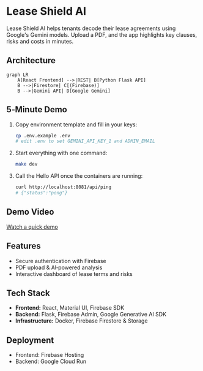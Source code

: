 # Lease Shield AI

Lease Shield AI helps tenants decode their lease agreements using Google's Gemini models. Upload a PDF, and the app highlights key clauses, risks and costs in minutes.

## Architecture
```mermaid
graph LR
    A[React Frontend] -->|REST| B[Python Flask API]
    B -->|Firestore| C[(Firebase)]
    B -->|Gemini API| D[Google Gemini]
```

## 5‑Minute Demo
1. Copy environment template and fill in your keys:
   ```bash
   cp .env.example .env
   # edit .env to set GEMINI_API_KEY_1 and ADMIN_EMAIL
   ```
2. Start everything with one command:
   ```bash
   make dev
   ```
3. Call the Hello API once the containers are running:
   ```bash
   curl http://localhost:8081/api/ping
   # {"status":"pong"}
   ```

## Demo Video
[Watch a quick demo](public/Product%20Launch%20Video.mp4)

## Features
- Secure authentication with Firebase
- PDF upload & AI‑powered analysis
- Interactive dashboard of lease terms and risks

## Tech Stack
- **Frontend:** React, Material UI, Firebase SDK
- **Backend:** Flask, Firebase Admin, Google Generative AI SDK
- **Infrastructure:** Docker, Firebase Firestore & Storage

## Deployment
- Frontend: Firebase Hosting
- Backend: Google Cloud Run

